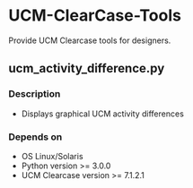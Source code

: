 # UCM-ClearCase-Tools

Provide UCM Clearcase tools for designers.

## ucm_activity_difference.py

### Description
* Displays graphical UCM activity differences

### Depends on
* OS Linux/Solaris
* Python version >= 3.0.0
* UCM Clearcase version >= 7.1.2.1
